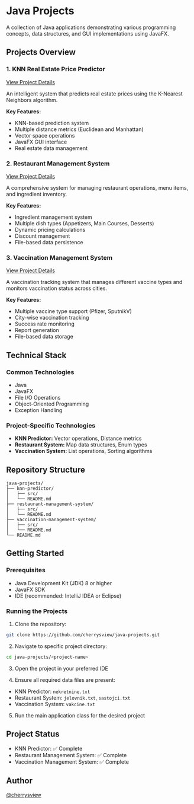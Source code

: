# Java Projects

A collection of Java applications demonstrating various programming concepts, data structures, and GUI implementations using JavaFX.

## Projects Overview

### 1. KNN Real Estate Price Predictor
[View Project Details](./[knn-predictor](https://github.com/cherrysview/Java-Projects/tree/main/KNN-predictor))

An intelligent system that predicts real estate prices using the K-Nearest Neighbors algorithm.

**Key Features:**
- KNN-based prediction system
- Multiple distance metrics (Euclidean and Manhattan)
- Vector space operations
- JavaFX GUI interface
- Real estate data management

### 2. Restaurant Management System
[View Project Details](./restaurant-management-system/README.md)

A comprehensive system for managing restaurant operations, menu items, and ingredient inventory.

**Key Features:**
- Ingredient management system
- Multiple dish types (Appetizers, Main Courses, Desserts)
- Dynamic pricing calculations
- Discount management
- File-based data persistence

### 3. Vaccination Management System
[View Project Details](./vaccination-management-system/README.md)

A vaccination tracking system that manages different vaccine types and monitors vaccination status across cities.

**Key Features:**
- Multiple vaccine type support (Pfizer, SputnikV)
- City-wise vaccination tracking
- Success rate monitoring
- Report generation
- File-based data storage

## Technical Stack

### Common Technologies
- Java
- JavaFX
- File I/O Operations
- Object-Oriented Programming
- Exception Handling

### Project-Specific Technologies
- **KNN Predictor:** Vector operations, Distance metrics
- **Restaurant System:** Map data structures, Enum types
- **Vaccination System:** List operations, Sorting algorithms

## Repository Structure
```
java-projects/
├── knn-predictor/
│   ├── src/
│   └── README.md
├── restaurant-management-system/
│   ├── src/
│   └── README.md
├── vaccination-management-system/
│   ├── src/
│   └── README.md
└── README.md
```

## Getting Started

### Prerequisites
- Java Development Kit (JDK) 8 or higher
- JavaFX SDK
- IDE (recommended: IntelliJ IDEA or Eclipse)

### Running the Projects
1. Clone the repository:
```bash
git clone https://github.com/cherrysview/java-projects.git
```

2. Navigate to specific project directory:
```bash
cd java-projects/<project-name>
```

3. Open the project in your preferred IDE

4. Ensure all required data files are present:
- KNN Predictor: `nekretnine.txt`
- Restaurant System: `jelovnik.txt`, `sastojci.txt`
- Vaccination System: `vakcine.txt`

5. Run the main application class for the desired project

## Project Status
- KNN Predictor: ✅ Complete
- Restaurant Management System: ✅ Complete
- Vaccination Management System: ✅ Complete

## Author
[@cherrysview](https://github.com/cherrysview)
